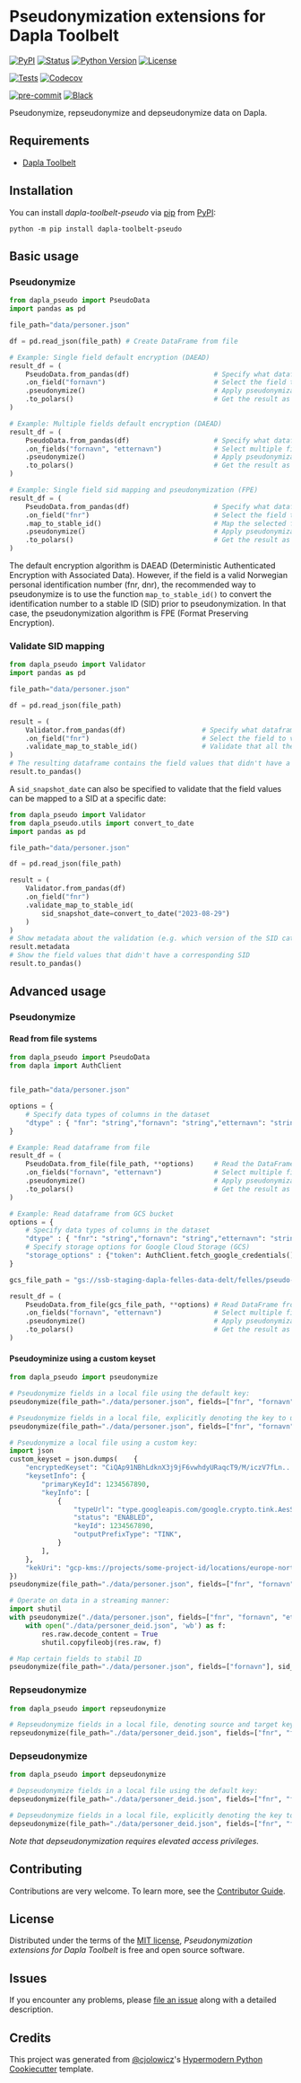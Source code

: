 # Pseudonymization extensions for Dapla Toolbelt

[![PyPI](https://img.shields.io/pypi/v/dapla-toolbelt-pseudo.svg)][pypi_]
[![Status](https://img.shields.io/pypi/status/dapla-toolbelt-pseudo.svg)][status]
[![Python Version](https://img.shields.io/pypi/pyversions/dapla-toolbelt-pseudo)][python version]
[![License](https://img.shields.io/pypi/l/dapla-toolbelt-pseudo)][license]

[![Tests](https://github.com/statisticsnorway/dapla-toolbelt-pseudo/workflows/Tests/badge.svg)][tests]
[![Codecov](https://codecov.io/gh/statisticsnorway/dapla-toolbelt-pseudo/branch/main/graph/badge.svg)][codecov]

[![pre-commit](https://img.shields.io/badge/pre--commit-enabled-brightgreen?logo=pre-commit&logoColor=white)][pre-commit]
[![Black](https://img.shields.io/badge/code%20style-black-000000.svg)][black]

[pypi_]: https://pypi.org/project/dapla-toolbelt-pseudo/
[status]: https://pypi.org/project/dapla-toolbelt-pseudo/
[python version]: https://pypi.org/project/dapla-toolbelt-pseudo
[tests]: https://github.com/statisticsnorway/dapla-toolbelt-pseudo/actions?workflow=Tests
[codecov]: https://app.codecov.io/gh/statisticsnorway/dapla-toolbelt-pseudo
[pre-commit]: https://github.com/pre-commit/pre-commit
[black]: https://github.com/psf/black

Pseudonymize, repseudonymize and depseudonymize data on Dapla.

## Requirements

- [Dapla Toolbelt](https://github.com/statisticsnorway/dapla-toolbelt)

## Installation

You can install _dapla-toolbelt-pseudo_ via [pip] from [PyPI]:

```console
python -m pip install dapla-toolbelt-pseudo
```

## Basic usage

### Pseudonymize

```python
from dapla_pseudo import PseudoData
import pandas as pd

file_path="data/personer.json"

df = pd.read_json(file_path) # Create DataFrame from file

# Example: Single field default encryption (DAEAD)
result_df = (
    PseudoData.from_pandas(df)                     # Specify what dataframe to use
    .on_field("fornavn")                           # Select the field to pseudonymize
    .pseudonymize()                                # Apply pseudonymization to the selected field
    .to_polars()                                   # Get the result as a polars dataframe
)

# Example: Multiple fields default encryption (DAEAD)
result_df = (
    PseudoData.from_pandas(df)                     # Specify what dataframe to use
    .on_fields("fornavn", "etternavn")             # Select multiple fields to pseudonymize
    .pseudonymize()                                # Apply pseudonymization to the selected fields
    .to_polars()                                   # Get the result as a polars dataframe
)

# Example: Single field sid mapping and pseudonymization (FPE)
result_df = (
    PseudoData.from_pandas(df)                     # Specify what dataframe to use
    .on_field("fnr")                               # Select the field to pseudonymize
    .map_to_stable_id()                            # Map the selected field to stable id
    .pseudonymize()                                # Apply pseudonymization to the selected fields
    .to_polars()                                   # Get the result as a polars dataframe
)
```
The default encryption algorithm is DAEAD (Deterministic Authenticated Encryption with Associated Data). However, if the 
field is a valid Norwegian personal identification number (fnr, dnr), the recommended way to pseudonymize is to use
the function `map_to_stable_id()` to convert the identification number to a stable ID (SID) prior to pseudonymization.
In that case, the pseudonymization algorithm is FPE (Format Preserving Encryption).

### Validate SID mapping 

```python
from dapla_pseudo import Validator
import pandas as pd

file_path="data/personer.json"

df = pd.read_json(file_path)

result = (
    Validator.from_pandas(df)                   # Specify what dataframe to use
    .on_field("fnr")                            # Select the field to validate
    .validate_map_to_stable_id()                # Validate that all the field values can be mapped to a SID
)
# The resulting dataframe contains the field values that didn't have a corresponding SID
result.to_pandas()
```

A `sid_snapshot_date` can also be specified to validate that the field values can be mapped to a SID at a specific date:

```python
from dapla_pseudo import Validator
from dapla_pseudo.utils import convert_to_date
import pandas as pd

file_path="data/personer.json"

df = pd.read_json(file_path)

result = (
    Validator.from_pandas(df)
    .on_field("fnr")
    .validate_map_to_stable_id(
        sid_snapshot_date=convert_to_date("2023-08-29")
    )
)
# Show metadata about the validation (e.g. which version of the SID catalog was used)
result.metadata
# Show the field values that didn't have a corresponding SID
result.to_pandas()
```

## Advanced usage

### Pseudonymize

#### Read from file systems

```python
from dapla_pseudo import PseudoData
from dapla import AuthClient


file_path="data/personer.json"

options = {
    # Specify data types of columns in the dataset
    "dtype" : { "fnr": "string","fornavn": "string","etternavn": "string","kjonn": "category","fodselsdato": "string"}
}

# Example: Read dataframe from file
result_df = (
    PseudoData.from_file(file_path, **options)     # Read the DataFrame from file
    .on_fields("fornavn", "etternavn")             # Select multiple fields to pseudonymize
    .pseudonymize()                                # Apply pseudonymization to the selected fields
    .to_polars()                                   # Get the result as a polars dataframe
)

# Example: Read dataframe from GCS bucket
options = {
    # Specify data types of columns in the dataset
    "dtype" : { "fnr": "string","fornavn": "string","etternavn": "string","kjonn": "category","fodselsdato": "string"},
    # Specify storage options for Google Cloud Storage (GCS)
    "storage_options" : {"token": AuthClient.fetch_google_credentials()}
}

gcs_file_path = "gs://ssb-staging-dapla-felles-data-delt/felles/pseudo-examples/andeby_personer.csv"

result_df = (
    PseudoData.from_file(gcs_file_path, **options) # Read DataFrame from GCS
    .on_fields("fornavn", "etternavn")             # Select multiple fields to pseudonymize
    .pseudonymize()                                # Apply pseudonymization to the selected fields
    .to_polars()                                   # Get the result as a polars dataframe
)
```

#### Pseudoyminize using a custom keyset

```python
from dapla_pseudo import pseudonymize

# Pseudonymize fields in a local file using the default key:
pseudonymize(file_path="./data/personer.json", fields=["fnr", "fornavn"])

# Pseudonymize fields in a local file, explicitly denoting the key to use:
pseudonymize(file_path="./data/personer.json", fields=["fnr", "fornavn"], key="ssb-common-key-1")

# Pseudonymize a local file using a custom key:
import json
custom_keyset = json.dumps(    {
    "encryptedKeyset": "CiQAp91NBhLdknX3j9jF6vwhdyURaqcT9/M/iczV7fLn...8XYFKwxiwMtCzDT6QGzCCCM=",
    "keysetInfo": {
        "primaryKeyId": 1234567890,
        "keyInfo": [
            {
                "typeUrl": "type.googleapis.com/google.crypto.tink.AesSivKey",
                "status": "ENABLED",
                "keyId": 1234567890,
                "outputPrefixType": "TINK",
            }
        ],
    },
    "kekUri": "gcp-kms://projects/some-project-id/locations/europe-north1/keyRings/some-keyring/cryptoKeys/some-kek-1",
})
pseudonymize(file_path="./data/personer.json", fields=["fnr", "fornavn"], key=custom_keyset)

# Operate on data in a streaming manner:
import shutil
with pseudonymize("./data/personer.json", fields=["fnr", "fornavn", "etternavn"], stream=True) as res:
    with open("./data/personer_deid.json", 'wb') as f:
        res.raw.decode_content = True
        shutil.copyfileobj(res.raw, f)

# Map certain fields to stabil ID
pseudonymize(file_path="./data/personer.json", fields=["fornavn"], sid_fields=["fnr"])
```

### Repseudonymize

```python
from dapla_pseudo import repseudonymize

# Repseudonymize fields in a local file, denoting source and target keys to use:
repseudonymize(file_path="./data/personer_deid.json", fields=["fnr", "fornavn"], source_key="ssb-common-key-1", target_key="ssb-common-key-2")
```

### Depseudonymize

```python
from dapla_pseudo import depseudonymize

# Depseudonymize fields in a local file using the default key:
depseudonymize(file_path="./data/personer_deid.json", fields=["fnr", "fornavn"])

# Depseudonymize fields in a local file, explicitly denoting the key to use:
depseudonymize(file_path="./data/personer_deid.json", fields=["fnr", "fornavn"], key="ssb-common-key-1")
```

_Note that depseudonymization requires elevated access privileges._

## Contributing

Contributions are very welcome.
To learn more, see the [Contributor Guide].

## License

Distributed under the terms of the [MIT license][license],
_Pseudonymization extensions for Dapla Toolbelt_ is free and open source software.

## Issues

If you encounter any problems,
please [file an issue] along with a detailed description.

## Credits

This project was generated from [@cjolowicz]'s [Hypermodern Python Cookiecutter] template.

[@cjolowicz]: https://github.com/cjolowicz
[pypi]: https://pypi.org/
[hypermodern python cookiecutter]: https://github.com/cjolowicz/cookiecutter-hypermodern-python
[file an issue]: https://github.com/statisticsnorway/dapla-toolbelt-pseudo/issues
[pip]: https://pip.pypa.io/

<!-- github-only -->

[license]: https://github.com/statisticsnorway/dapla-toolbelt-pseudo/blob/main/LICENSE
[contributor guide]: https://github.com/statisticsnorway/dapla-toolbelt-pseudo/blob/main/CONTRIBUTING.md
[command-line reference]: https://statisticsnorway.github.io/dapla-toolbelt-pseudo

